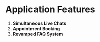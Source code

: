# Application Features
1. **Simultaneous Live Chats**
2. **Appointment Booking**
3. **Revamped FAQ System**